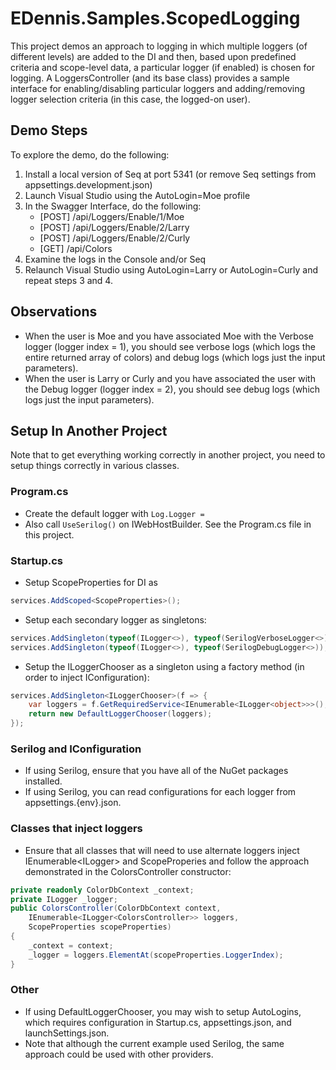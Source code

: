 # EDennis.Samples.ScopedLogging
This project demos an approach to logging in which multiple loggers (of different levels) are added to the DI and then, based upon predefined criteria and scope-level data, a particular logger (if enabled) is chosen for logging.  A LoggersController (and its base class) provides a sample interface for enabling/disabling particular loggers and adding/removing logger selection criteria (in this case, the logged-on user).

## Demo Steps
To explore the demo, do the following:
1. Install a local version of Seq at port 5341 (or remove Seq settings from appsettings.development.json)
2. Launch Visual Studio using the AutoLogin=Moe profile
3. In the Swagger Interface, do the following:
    - [POST] /api/Loggers/Enable/1/Moe
    - [POST] /api/Loggers/Enable/2/Larry
    - [POST] /api/Loggers/Enable/2/Curly
    - [GET]  /api/Colors
4. Examine the logs in the Console and/or Seq
5. Relaunch Visual Studio using AutoLogin=Larry or AutoLogin=Curly and repeat steps 3 and 4.

## Observations
- When the user is Moe and you have associated Moe with the Verbose logger (logger index = 1), you should see verbose logs (which logs the entire returned array of colors) and debug logs (which logs just the input parameters).
- When the user is Larry or Curly and you have associated the user with the Debug logger (logger index = 2), you should see debug logs (which logs just the input parameters).

## Setup In Another Project 
Note that to get everything working correctly in another project, you need to setup things correctly in various classes.

### Program.cs
- Create the default logger with ```Log.Logger = ```
- Also call ```UseSerilog()``` on IWebHostBuilder.  See the Program.cs file in this project.

### Startup.cs
- Setup ScopeProperties for DI as 
```c#
services.AddScoped<ScopeProperties>();
```
- Setup each secondary logger as singletons:
```c#
services.AddSingleton(typeof(ILogger<>), typeof(SerilogVerboseLogger<>));
services.AddSingleton(typeof(ILogger<>), typeof(SerilogDebugLogger<>));
```
- Setup the ILoggerChooser as a singleton using a factory method (in order to inject IConfiguration):
```c#
services.AddSingleton<ILoggerChooser>(f => {
    var loggers = f.GetRequiredService<IEnumerable<ILogger<object>>>();
    return new DefaultLoggerChooser(loggers);
});
```

### Serilog and IConfiguration 
- If using Serilog, ensure that you have all of the NuGet packages installed.
- If using Serilog, you can read configurations for each logger from appsettings.{env}.json.

### Classes that inject loggers
- Ensure that all classes that will need to use alternate loggers inject IEnumerable<ILogger<T>> and ScopeProperies and follow the approach demonstrated in the ColorsController constructor:
```c#
private readonly ColorDbContext _context;
private ILogger _logger;
public ColorsController(ColorDbContext context, 
    IEnumerable<ILogger<ColorsController>> loggers, 
    ScopeProperties scopeProperties)
{
    _context = context;
    _logger = loggers.ElementAt(scopeProperties.LoggerIndex);
}
```

### Other
- If using DefaultLoggerChooser, you may wish to setup AutoLogins, which requires configuration in Startup.cs, appsettings.json, and launchSettings.json.
- Note that although the current example used Serilog, the same approach could be used with other providers.
